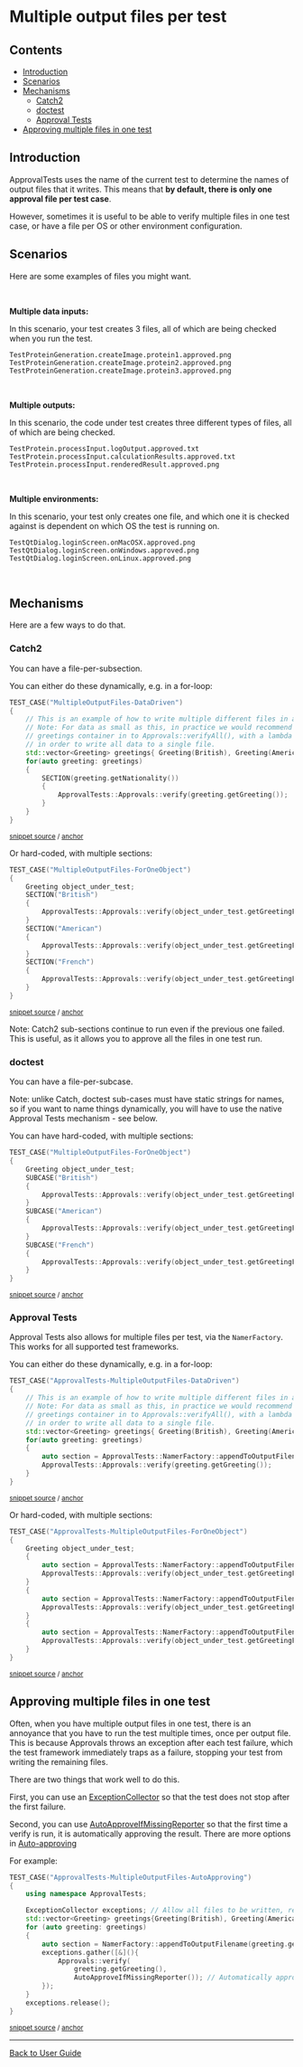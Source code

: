 <!--
GENERATED FILE - DO NOT EDIT
This file was generated by [MarkdownSnippets](https://github.com/SimonCropp/MarkdownSnippets).
Source File: /doc/mdsource/MultipleOutputFilesPerTest.source.md
To change this file edit the source file and then execute ./run_markdown_templates.sh.
-->

<a id="top"></a>

# Multiple output files per test

<!-- toc -->
## Contents

  * [Introduction](#introduction)
  * [Scenarios](#scenarios)
  * [Mechanisms](#mechanisms)
    * [Catch2](#catch2)
    * [doctest](#doctest)
    * [Approval Tests](#approval-tests)
  * [Approving multiple files in one test](#approving-multiple-files-in-one-test)
<!-- endtoc -->


## Introduction

ApprovalTests uses the name of the current test to determine the names of output files that it writes. This means that **by default, there is only one approval file per test case**.

However, sometimes it is useful to be able to verify multiple files in one test case, or have a file per OS or other environment configuration.

## Scenarios

Here are some examples of files you might want.

&nbsp;

**Multiple data inputs:**

In this scenario, your test creates 3 files, all of which are being checked when you run the test.

```text
TestProteinGeneration.createImage.protein1.approved.png
TestProteinGeneration.createImage.protein2.approved.png
TestProteinGeneration.createImage.protein3.approved.png
```

&nbsp;

**Multiple outputs:**

In this scenario, the code under test creates three different types of files, all of which are being checked.

```text
TestProtein.processInput.logOutput.approved.txt
TestProtein.processInput.calculationResults.approved.txt
TestProtein.processInput.renderedResult.approved.png
```

&nbsp;

**Multiple environments:**

In this scenario, your test only creates one file, and which one it is checked against is dependent on which OS the test is running on.

```text
TestQtDialog.loginScreen.onMacOSX.approved.png
TestQtDialog.loginScreen.onWindows.approved.png
TestQtDialog.loginScreen.onLinux.approved.png
```

&nbsp;

## Mechanisms

Here are a few ways to do that.

### Catch2

You can have a file-per-subsection.

You can either do these dynamically, e.g. in a for-loop:

<!-- snippet: catch2_multiple_output_files_dynamic -->
<a id='snippet-catch2_multiple_output_files_dynamic'/></a>
```cpp
TEST_CASE("MultipleOutputFiles-DataDriven")
{
    // This is an example of how to write multiple different files in a single test.
    // Note: For data as small as this, in practice we would recommend passing the
    // greetings container in to Approvals::verifyAll(), with a lambda to format the output,
    // in order to write all data to a single file.
    std::vector<Greeting> greetings{ Greeting(British), Greeting(American), Greeting(French) };
    for(auto greeting: greetings)
    {
        SECTION(greeting.getNationality())
        {
            ApprovalTests::Approvals::verify(greeting.getGreeting());
        }
    }
}
```
<sup>[snippet source](/tests/Catch2_Tests/documentation/Catch2DocumentationSamples.cpp#L59-L75) / [anchor](#snippet-catch2_multiple_output_files_dynamic)</sup>
<!-- endsnippet -->

Or hard-coded, with multiple sections:

<!-- snippet: catch2_multiple_output_files_hard_coded -->
<a id='snippet-catch2_multiple_output_files_hard_coded'/></a>
```cpp
TEST_CASE("MultipleOutputFiles-ForOneObject")
{
    Greeting object_under_test;
    SECTION("British")
    {
        ApprovalTests::Approvals::verify(object_under_test.getGreetingFor(British));
    }
    SECTION("American")
    {
        ApprovalTests::Approvals::verify(object_under_test.getGreetingFor(American));
    }
    SECTION("French")
    {
        ApprovalTests::Approvals::verify(object_under_test.getGreetingFor(French));
    }
}
```
<sup>[snippet source](/tests/Catch2_Tests/documentation/Catch2DocumentationSamples.cpp#L77-L94) / [anchor](#snippet-catch2_multiple_output_files_hard_coded)</sup>
<!-- endsnippet -->

Note: Catch2 sub-sections continue to run even if the previous one failed. This is useful, as it allows you to approve all the files in one test run.

### doctest

You can have a file-per-subcase.

Note: unlike Catch, doctest sub-cases must have static strings for names, so if you want to name things dynamically, you will have to use the native Approval Tests mechanism - see below.

You can have hard-coded, with multiple sections:

<!-- snippet: doctest_multiple_output_files_hard_coded -->
<a id='snippet-doctest_multiple_output_files_hard_coded'/></a>
```cpp
TEST_CASE("MultipleOutputFiles-ForOneObject")
{
    Greeting object_under_test;
    SUBCASE("British")
    {
        ApprovalTests::Approvals::verify(object_under_test.getGreetingFor(British));
    }
    SUBCASE("American")
    {
        ApprovalTests::Approvals::verify(object_under_test.getGreetingFor(American));
    }
    SUBCASE("French")
    {
        ApprovalTests::Approvals::verify(object_under_test.getGreetingFor(French));
    }
}
```
<sup>[snippet source](/tests/DocTest_Tests/documentation/DocTestDocumentationSamples.cpp#L62-L79) / [anchor](#snippet-doctest_multiple_output_files_hard_coded)</sup>
<!-- endsnippet -->

### Approval Tests

Approval Tests also allows for multiple files per test, via the `NamerFactory`. This works for all supported test frameworks.

You can either do these dynamically, e.g. in a for-loop:

<!-- snippet: approvals_multiple_output_files_dynamic -->
<a id='snippet-approvals_multiple_output_files_dynamic'/></a>
```cpp
TEST_CASE("ApprovalTests-MultipleOutputFiles-DataDriven")
{
    // This is an example of how to write multiple different files in a single test.
    // Note: For data as small as this, in practice we would recommend passing the
    // greetings container in to Approvals::verifyAll(), with a lambda to format the output,
    // in order to write all data to a single file.
    std::vector<Greeting> greetings{ Greeting(British), Greeting(American), Greeting(French) };
    for(auto greeting: greetings)
    {
        auto section = ApprovalTests::NamerFactory::appendToOutputFilename(greeting.getNationality());
        ApprovalTests::Approvals::verify(greeting.getGreeting());
    }
}
```
<sup>[snippet source](/tests/DocTest_Tests/documentation/DocTestDocumentationSamples.cpp#L81-L95) / [anchor](#snippet-approvals_multiple_output_files_dynamic)</sup>
<!-- endsnippet -->

Or hard-coded, with multiple sections:

<!-- snippet: approvals_multiple_output_files_hard_coded -->
<a id='snippet-approvals_multiple_output_files_hard_coded'/></a>
```cpp
TEST_CASE("ApprovalTests-MultipleOutputFiles-ForOneObject")
{
    Greeting object_under_test;
    {
        auto section = ApprovalTests::NamerFactory::appendToOutputFilename("British");
        ApprovalTests::Approvals::verify(object_under_test.getGreetingFor(British));
    }
    {
        auto section = ApprovalTests::NamerFactory::appendToOutputFilename("American");
        ApprovalTests::Approvals::verify(object_under_test.getGreetingFor(American));
    }
    {
        auto section = ApprovalTests::NamerFactory::appendToOutputFilename("French");
        ApprovalTests::Approvals::verify(object_under_test.getGreetingFor(French));
    }
}
```
<sup>[snippet source](/tests/DocTest_Tests/documentation/DocTestDocumentationSamples.cpp#L97-L114) / [anchor](#snippet-approvals_multiple_output_files_hard_coded)</sup>
<!-- endsnippet -->

## Approving multiple files in one test

Often, when you have multiple output files in one test, there is an annoyance that you have to run the test multiple times, once per output file. This is because Approvals throws an exception after each test failure, which the test framework immediately traps as a failure,  stopping your test from writing the remaining files.

There are two things that work well to do this.

First, you can use an [ExceptionCollector](/doc/Utilities.md#exceptioncollector) so that the test does not stop after the first failure.

Second, you can use [AutoApproveIfMissingReporter](https://github.com/approvals/ApprovalTests.cpp/blob/master/ApprovalTests/reporters/AutoApproveIfMissingReporter.h) so that the first time a verify is run, it is automatically approving the result. There are more options in [Auto-approving](/doc/Reporters.md#auto-approving)

For example:

<!-- snippet: approvals_multiple_output_files_auto_approving -->
<a id='snippet-approvals_multiple_output_files_auto_approving'/></a>
```cpp
TEST_CASE("ApprovalTests-MultipleOutputFiles-AutoApproving")
{
    using namespace ApprovalTests;

    ExceptionCollector exceptions; // Allow all files to be written, regardless of errors
    std::vector<Greeting> greetings{Greeting(British), Greeting(American), Greeting(French)};
    for (auto greeting: greetings)
    {
        auto section = NamerFactory::appendToOutputFilename(greeting.getNationality());
        exceptions.gather([&](){
            Approvals::verify(
                greeting.getGreeting(),
                AutoApproveIfMissingReporter()); // Automatically approve first time
        });
    }
    exceptions.release();
}
```
<sup>[snippet source](/tests/DocTest_Tests/documentation/DocTestDocumentationSamples.cpp#L116-L134) / [anchor](#snippet-approvals_multiple_output_files_auto_approving)</sup>
<!-- endsnippet -->
 


---

[Back to User Guide](/doc/README.md#top)
